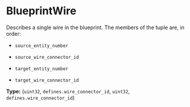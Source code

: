 # BlueprintWire

Describes a single wire in the blueprint. The members of the tuple are, in order:

- `source_entity_number`

- `source_wire_connector_id`

- `target_entity_number`

- `target_wire_connector_id`

**Type:** (`uint32`, `defines.wire_connector_id`, `uint32`, `defines.wire_connector_id`)

